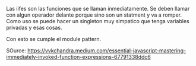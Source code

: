 Las iifes son las funciones que se llaman inmediatamente. Se deben llamar con algun operador delante porque sino son un statment y va a romper. Como uso se puede hacer un singleton muy simpatico que tenga variables privadas y esas cosas.

Con esto se cumple el module pattern.

SOurce: https://vvkchandra.medium.com/essential-javascript-mastering-immediately-invoked-function-expressions-67791338ddc6
